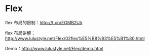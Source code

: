 # Flex

flex 布局的限制：http://t.cn/EGMB2Uh

flex 布局讲解： http://www.lulustyle.net/Flex/02flex%E5%B8%83%E5%B1%80.html

Demo：http://www.lulustyle.net/Flex/demo.html


